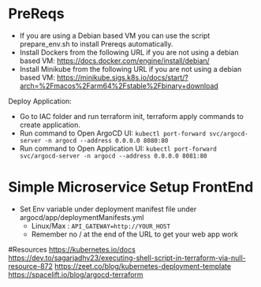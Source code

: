 # PreReqs
- If you are using a Debian based VM you can use the script prepare_env.sh to install Prereqs automatically.
- Install Dockers from the following URL if you are not using a debian based VM:
  https://docs.docker.com/engine/install/debian/
- Install Minikube from the following URL if you are not using a debian based VM:
  https://minikube.sigs.k8s.io/docs/start/?arch=%2Fmacos%2Farm64%2Fstable%2Fbinary+download

Deploy Application:
- Go to IAC folder and run terraform init, terraform apply commands to create application.
- Run command to Open ArgoCD UI: `kubectl port-forward svc/argocd-server -n argocd --address 0.0.0.0 8080:80`
- Run command to Open Application UI: `kubectl port-forward svc/argocd-server -n argocd --address 0.0.0.0 8081:80`

# Simple Microservice Setup FrontEnd

- Set Env variable under deployment manifest file under argocd/app/deploymentManifests.yml
    - Linux/Max : `API_GATEWAY=http://YOUR_HOST`
    * Remember no / at the end of the URL to get your web app work
      
#Resources
https://kubernetes.io/docs
https://dev.to/sagarjadhv23/executing-shell-script-in-terraform-via-null-resource-872
https://zeet.co/blog/kubernetes-deployment-template
https://spacelift.io/blog/argocd-terraform
